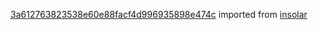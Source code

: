 [3a612763823538e60e88facf4d996935898e474c](https://github.com/insolar/insolar/commit/3a612763823538e60e88facf4d996935898e474c) imported from [insolar](https://github.com/insolar/insolar)
